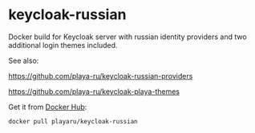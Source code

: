 # keycloak-russian

Docker build for Keycloak server with russian identity providers and two additional login themes included.

See also:

https://github.com/playa-ru/keycloak-russian-providers

https://github.com/playa-ru/keycloak-playa-themes

Get it from [Docker Hub](https://hub.docker.com/r/playaru/keycloak-russian/): 
```
docker pull playaru/keycloak-russian
```
